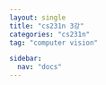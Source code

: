 ```yaml
---
layout: single
title: "cs231n 3강"
categories: "cs231n"
tag: "computer vision"

sidebar: 
  nav: "docs"
---
```

